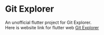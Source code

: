 # Git Explorer

An unofficial flutter project for Git Explorer.<br />
Here is website link for flutter web [Git Explorer](https://vinodios.github.io/gitexplorer/#/) 